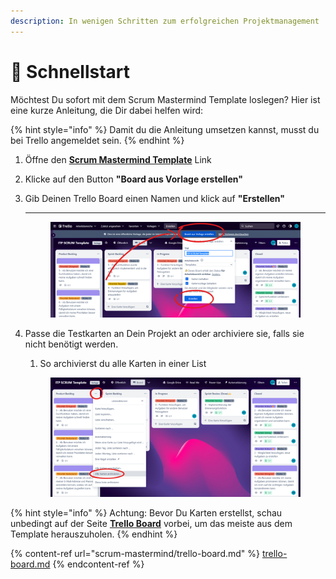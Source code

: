 ```yaml
---
description: In wenigen Schritten zum erfolgreichen Projektmanagement
---
```


# 🚀 Schnellstart

Möchtest Du sofort mit dem Scrum Mastermind Template loslegen? Hier ist eine kurze Anleitung, die Dir dabei helfen wird:

{% hint style="info" %}
Damit du die Anleitung umsetzen kannst, musst du bei Trello angemeldet sein.
{% endhint %}

1. Öffne den [**Scrum Mastermind Template**](https://trello.com/b/IGeT9eAx/) Link
2. Klicke auf den Button **"Board aus Vorlage erstellen"**
3.  Gib Deinen Trello Board einen Namen und klick auf **"Erstellen"**

    ****

    <figure><img src=".gitbook/assets/board aus vorlage erstellen.png" alt=""><figcaption></figcaption></figure>
4.  Passe die Testkarten an Dein Projekt an oder archiviere sie, falls sie nicht benötigt werden.

    1. So archivierst du alle Karten in einer List

    <figure><img src=".gitbook/assets/karten archivieren.png" alt=""><figcaption></figcaption></figure>

{% hint style="info" %}
Achtung: Bevor Du Karten erstellst, schau unbedingt auf der Seite [**Trello Board**](scrum-mastermind/trello-board.md) vorbei, um das meiste aus dem Template herauszuholen.
{% endhint %}

{% content-ref url="scrum-mastermind/trello-board.md" %}
[trello-board.md](scrum-mastermind/trello-board.md)
{% endcontent-ref %}
